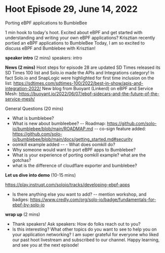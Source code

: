 # Hoot Episode 29, June 14, 2022
Porting eBPF applications to BumbleBee

1 min hook to today's hoot.
Excited about eBPF and get started with understanding and writing your own eBPF applications? Krisztian recently portied an eBPF applications to BumbleBee Today, I am so excited to discuss eBPF and Bumblebee with Krisztian!

**speaker intro** (2 mins)
speakers: intro

**News (2 mins)**
Hoot steps for episode 28 are updated
SD Times released its SD Times 100 list and Solo.io made the APIs and Integrations category! In fact Solo.io and SnapLogic were highlighted for first time inclusion on the list:
https://sdtimes.com/sdtimes-100/2022/best-in-show/apis-and-integration-2022/
New blog from Buoyant (Linkerd) on eBPF and Service Mesh: https://buoyant.io/2022/06/07/ebpf-sidecars-and-the-future-of-the-service-mesh/

General Questions (20 mins)
- What is bumblebee?
- What is new about bumbleebee?
-- Roadmap: https://github.com/solo-io/bumblebee/blob/main/ROADMAP.md
-- co-sign feature added: https://github.com/solo-io/bumblebee/blob/main/docs/getting_started.md#security
- oomkill example added
-- - What does oomkill do?
- Why someone would want to port eBPF apps to Bumblebee?
- What is your experience of porting oomkill example? what are the gotchas?
- what is the difference of cloudflare exporter and bumblebee?



**Let us dive into demo** (10-15 mins)

https://play.instruqt.com/soloio/tracks/developing-ebpf-apps

- Is there anything else you want to add?
-- mention workshop, and badges: https://www.credly.com/org/solo-io/badge/fundamentals-for-ebpf-by-solo-io

**wrap up** (2 mins)
- Thank speakers! Ask speakers: How do folks reach out to you?
- Is this interesting? What other topics do you want to see to help you on your application networking? I am super grateful for everyone who liked our past hoot livestream and subscribed to our channel. Happy learning, and see you at the next episode!


